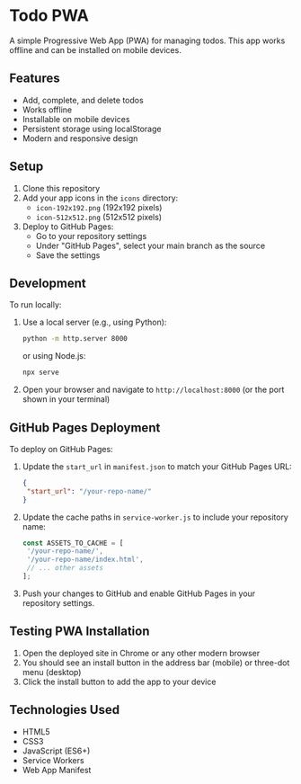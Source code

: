 # Todo PWA

A simple Progressive Web App (PWA) for managing todos. This app works offline and can be installed on mobile devices.

## Features

- Add, complete, and delete todos
- Works offline
- Installable on mobile devices
- Persistent storage using localStorage
- Modern and responsive design

## Setup

1. Clone this repository
2. Add your app icons in the `icons` directory:
   - `icon-192x192.png` (192x192 pixels)
   - `icon-512x512.png` (512x512 pixels)
3. Deploy to GitHub Pages:
   - Go to your repository settings
   - Under "GitHub Pages", select your main branch as the source
   - Save the settings

## Development

To run locally:

1. Use a local server (e.g., using Python):

   ```bash
   python -m http.server 8000
   ```

   or using Node.js:

   ```bash
   npx serve
   ```

2. Open your browser and navigate to `http://localhost:8000` (or the port shown in your terminal)

## GitHub Pages Deployment

To deploy on GitHub Pages:

1. Update the `start_url` in `manifest.json` to match your GitHub Pages URL:

   ```json
   {
   	"start_url": "/your-repo-name/"
   }
   ```

2. Update the cache paths in `service-worker.js` to include your repository name:

   ```javascript
   const ASSETS_TO_CACHE = [
   	'/your-repo-name/',
   	'/your-repo-name/index.html',
   	// ... other assets
   ];
   ```

3. Push your changes to GitHub and enable GitHub Pages in your repository settings.

## Testing PWA Installation

1. Open the deployed site in Chrome or any other modern browser
2. You should see an install button in the address bar (mobile) or three-dot menu (desktop)
3. Click the install button to add the app to your device

## Technologies Used

- HTML5
- CSS3
- JavaScript (ES6+)
- Service Workers
- Web App Manifest
